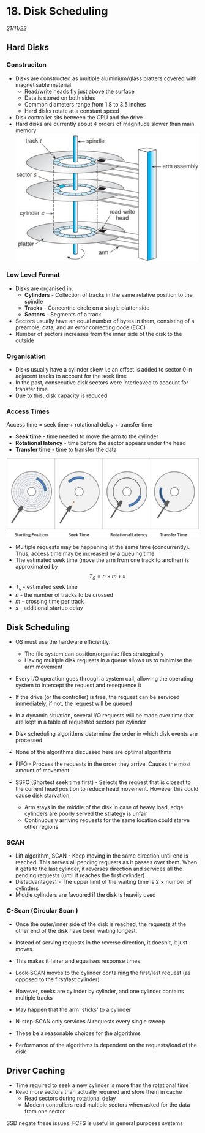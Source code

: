 # 18. Disk Scheduling
_21/11/22_
## Hard Disks
### Construciton
- Disks are constructed as multiple aluminium/glass platters covered with magnetisable material
	- Read/write heads fly just above the surface
	- Data is stored on both sides
	- Common diameters range from 1.8 to 3.5 inches
	- Hard disks rotate at a constant speed
- Disk controller sits between the CPU and the drive
- Hard disks are currently about 4 orders of magnitude slower than main memory
![](../_resources/20221121113711.png)

### Low Level Format
- Disks are organised in:
	- **Cylinders** - Collection of tracks in the same relative position to the spindle 
	- **Tracks** - Concentric circle on a single platter side
	- **Sectors** - Segments of a track
- Sectors usually have an equal number of bytes in them, consisting of a preamble, data, and an error correcting code (ECC)
- Number of sectors increases from the inner side of the disk to the outside

### Organisation
- Disks usually have a cylinder skew i.e an offset is added to sector 0 in adjacent tracks to account for the seek time
- In the past, consecutive disk sectors were interleaved to account for transfer time
- Due to this, disk capacity is reduced

### Access Times
Access time = seek time + rotational delay + transfer time
- **Seek time** - time needed to move the arm to the cylinder
- **Rotational latency** - time before the sector appears under the head
- **Transfer time** - time to transfer the data

![](../_resources/20221121114348.png)

- Multiple requests may be happening at the same time (concurrently). Thus, access time may be increased by a queuing time
- The estimated seek time (move the arm from one track to another) is approximated by 
$$T_S = n \times m + s$$
- $T_s$ - estimated seek time
- $n$ - the number of tracks to be crossed
- $m$ - crossing time per track
- $s$ - additional startup delay

## Disk Scheduling
- OS must use the hardware efficiently:
	- The file system can position/organise files strategically
	- Having multiple disk requests in a queue allows us to minimise the arm movement
- Every I/O operation goes through a system call, allowing the operating system to intercept the request and resequence it
- If the drive (or the controller) is free, the request can be serviced immediately, if not, the request will be queued
- In a dynamic situation, several I/O requests will be made over time that are kept in a table of requested sectors per cylinder
- Disk scheduling algorithms determine the order in which disk events are processed
- None of the algorithms discussed here are optimal algorithms


- FIFO - Process the requests in the order they arrive. Causes the most amount of movement
- SSFO (Shortest seek time first) - Selects the request that is closest to the current head position to reduce head movement. However this could cause disk starvation;
	- Arm stays in the middle of the disk in case of heavy load, edge cylinders are poorly served the strategy is unfair
	- Continuously arriving requests for the same location could starve other regions

### SCAN
- Lift algorithm, SCAN - Keep moving in the same direction until end is reached. This serves all pending requests as it passes over them. When it gets to the last cylinder, it reverses direction and services all the pending requests (until it reaches the first cylinder)
- Dis(advantages) - The upper limit of the waiting time is 2 $\times$ number of cylinders
- Middle cylinders are favoured if the disk is heavily used

### C-Scan (Circular Scan )
- Once the outer/inner side of the disk is reached, the requests at the other end of the disk have been waiting longest. 
- Instead of serving requests in the reverse direction, it doesn't, it just moves. 
- This makes it fairer and equalises response times.

- Look-SCAN moves to the cylinder containing the first/last request (as opposed to the first/last cylinder)
- However, seeks are cylinder by cylinder, and one cylinder contains multiple tracks
- May happen that the arm 'sticks' to a cylinder
- N-step-SCAN only services *N* requests every single sweep
- These be a reasonable choices for the algorithms
- Performance of the algorithms is dependent on the requests/load of the disk

## Driver Caching
- Time required to seek a new cylinder is more than the rotational time
- Read more sectors than actually required and store them in cache
	- Read sectors during rotational delay
	- Modern controllers read multiple sectors when asked for the data from one sector

SSD negate these issues. FCFS is useful in general purposes systems
